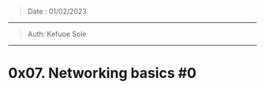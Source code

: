 > Date : 01/02/2023
--------------------------
> Auth: Kefuoe Sole
--------------------------
# 0x07. Networking basics #0
